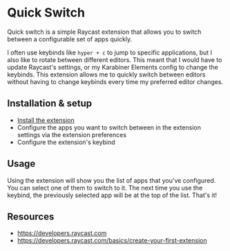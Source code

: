# Quick Switch

Quick switch is a simple Raycast extension that allows you to switch between a configurable set of apps quickly.

I often use keybinds like `hyper + c` to jump to specific applications, but I also like to rotate between different editors. This meant that I would have to update Raycast's settings, or my Karabiner Elements config to change the keybinds. This extension allows me to quickly switch between editors without having to change keybinds every time my preferred editor changes.

## Installation & setup

* [Install the extension](https://developers.raycast.com/basics/contribute-to-an-extension)
* Configure the apps you want to switch between in the extension settings via the extension preferences
* Configure the extension's keybind

## Usage

Using the extension will show you the list of apps that you've configured. You can select one of them to switch to it. The next time you use the keybind, the previously selected app will be at the top of the list. That's it!

## Resources

* https://developers.raycast.com
* https://developers.raycast.com/basics/create-your-first-extension
